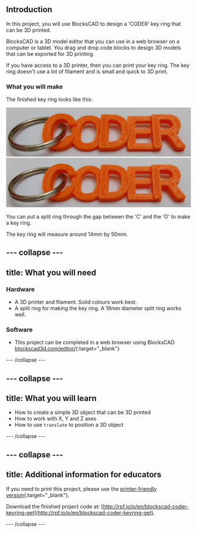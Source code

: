 ## Introduction

In this project, you will use BlocksCAD to design a 'CODER' key ring that can be 3D printed.

BlocksCAD is a 3D model editor that you can use in a web browser on a computer or tablet. You drag and drop code blocks to design 3D models that can be exported for 3D printing. 

If you have access to a 3D printer, then you can print your key ring. The key ring doesn't use a lot of filament and is small and quick to 3D print. 

### What you will make

The finished key ring looks like this:

![screenshot](images/coder-keyring.png) ![screenshot](images/coder-keyring.png) 

You can put a split ring through the gap between the 'C' and the 'O' to make a key ring. 

The key ring will measure around 14mm by 50mm. 

--- collapse ---
---
title: What you will need
---

### Hardware

+ A 3D printer and filament. Solid colours work best.
+ A split ring for making the key ring. A 19mm diameter split ring works well.

### Software

+ This project can be completed in a web browser using BlocksCAD [blockscad3d.com/editor/](https://www.blockscad3d.com/editor){:target="_blank"}

--- /collapse ---

--- collapse ---
---
title: What you will learn
---

+ How to create a simple 3D object that can be 3D printed 
+ How to work with X, Y and Z axes
+ How to use `translate` to position a 3D object

--- /collapse ---

--- collapse ---
---
title: Additional information for educators
---

If you need to print this project, please use the [printer-friendly version](https://projects.raspberrypi.org/en/projects/blockscad-coder-keyring/print){:target="_blank"}.

Download the finished project code at:
[http://rpf.io/p/en/blockscad-coder-keyring-get](http://rpf.io/p/en/blockscad-coder-keyring-get).

--- /collapse ---
